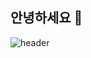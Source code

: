 ## 안녕하세요 👋
![header](https://capsule-render.vercel.app/api?type=soft&color=FDE6EF&text=Welcome%20My%20JINI%27s%20HUB!&fontColor=D11A7B&animation=fadeIn&height=250)








<!--
**Leejinhee1106/Leejinhee1106** is a ✨ _special_ ✨ repository because its `README.md` (this file) appears on your GitHub profile.

Here are some ideas to get you started:

- 🔭 I’m currently working on ...
- 🌱 I’m currently learning ...
- 👯 I’m looking to collaborate on ...
- 🤔 I’m looking for help with ...
- 💬 Ask me about ...
- 📫 How to reach me: ...
- 😄 Pronouns: ...
- ⚡ Fun fact: ...
-->
